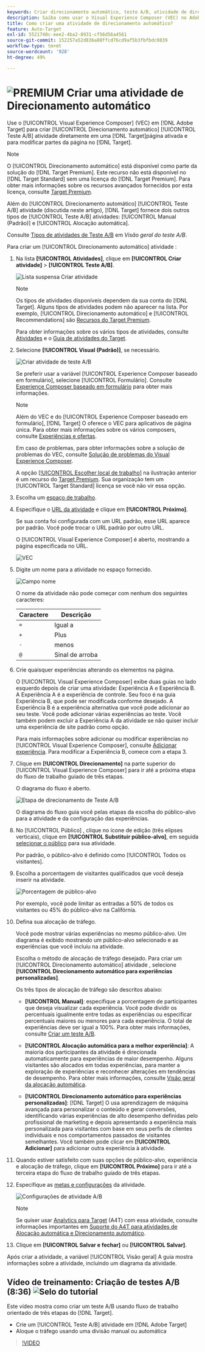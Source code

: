 ```yaml
---
keywords: Criar direcionamento automático, teste A/B, atividade de direcionamento automático, nova atividade a/b, direcionamento automático, direcionamento automático para experiências personalizadas, personalizadas, otimização
description: Saiba como usar o Visual Experience Composer (VEC) no Adobe [!DNL Target] para criar sua atividade de Teste A/B de Direcionamento automático diretamente em um [!DNL Target]página ativada.
title: Como criar uma atividade de direcionamento automático?
feature: Auto-Target
exl-id: 5521740c-eee2-4ba2-8931-cf56d56a4561
source-git-commit: 152257a52d836a88ffcd76cd9af5b3fbfbdc0839
workflow-type: tm+mt
source-wordcount: '928'
ht-degree: 49%

---
```


# ![PREMIUM](/help/main/assets/premium.png) Criar uma atividade de Direcionamento automático

Use o [!UICONTROL Visual Experience Composer] (VEC) em [!DNL Adobe Target] para criar [!UICONTROL Direcionamento automático] [!UICONTROL Teste A/B] atividade diretamente em uma [!DNL Target]página ativada e para modificar partes da página no [!DNL Target].

>[!NOTE]
>
>O [!UICONTROL Direcionamento automático] está disponível como parte da solução do [!DNL Target Premium]. Este recurso não está disponível no [!DNL Target Standard] sem uma licença do [!DNL Target Premium]. Para obter mais informações sobre os recursos avançados fornecidos por esta licença, consulte [Target Premium](/help/main/c-intro/intro.md).
>
>Além do [!UICONTROL Direcionamento automático] [!UICONTROL Teste A/B] atividade (discutida neste artigo), [!DNL Target] fornece dois outros tipos de [!UICONTROL Teste A/B] atividades: [!UICONTROL Manual (Padrão)] e [!UICONTROL Alocação automática].
>
>Consulte [Tipos de atividades de Teste A/B](/help/main/c-activities/t-test-ab/test-ab.md#types) em *Visão geral do teste A/B*.

Para criar um [!UICONTROL Direcionamento automático] atividade :

1. Na lista **[!UICONTROL Atividades]**, clique em **[!UICONTROL Criar atividade]** > **[!UICONTROL Teste A/B]**.

   ![Lista suspensa Criar atividade](/help/main/c-activities/t-test-ab/t-test-create-ab/assets/ab_select-new.png)

   >[!NOTE]
   >
   >Os tipos de atividades disponíveis dependem da sua conta do [!DNL Target]. Alguns tipos de atividades podem não aparecer na lista. Por exemplo, [!UICONTROL Direcionamento automático] e [!UICONTROL Recommendations] são [Recursos do Target Premium](/help/main/c-intro/intro.md#premium).
   >
   >Para obter informações sobre os vários tipos de atividades, consulte [Atividades](/help/main/c-activities/activities.md) e o [Guia de atividades do Target](/help/main/c-activities/target-activities-guide.md).

1. Selecione **[!UICONTROL Visual (Padrão)]**, se necessário.

   ![Criar atividade de teste A/B](/help/main/c-activities/t-test-ab/t-test-create-ab/assets/create-ab.png)

   Se preferir usar a variável [!UICONTROL Experience Composer baseado em formulário], selecione [!UICONTROL Formulário]. Consulte [Experience Composer baseado em formulário](/help/main/c-experiences/form-experience-composer.md) para obter mais informações.

   >[!NOTE]
   >
   >Além do VEC e do [!UICONTROL Experience Composer baseado em formulário], [!DNL Target] O oferece o VEC para aplicativos de página única. Para obter mais informações sobre os vários composers, consulte [Experiências e ofertas](/help/main/c-experiences/experiences.md).
   >
   >Em caso de problemas, para obter informações sobre a solução de problemas do VEC, consulte [Solução de problemas do Visual Experience Composer](/help/main/c-experiences/c-visual-experience-composer/r-troubleshoot-composer/troubleshoot-composer.md).
   >
   >A opção [[!UICONTROL Escolher local de trabalho]](/help/main/administrating-target/c-user-management/property-channel/property-channel.md) na ilustração anterior é um recurso do [Target Premium](/help/main/c-intro/intro.md). Sua organização tem um [!UICONTROL Target Standard] licença se você não vir essa opção.

1. Escolha um [espaço de trabalho](/help/main/administrating-target/c-user-management/property-channel/property-channel.md).

1. Especifique o [URL da atividade](/help/main/c-activities/t-test-ab/t-test-create-ab/ab-activity-url.md) e clique em **[!UICONTROL Próximo]**.

   Se sua conta foi configurada com um URL padrão, esse URL aparece por padrão. Você pode trocar o URL padrão por outro URL.

   O [!UICONTROL Visual Experience Composer] é aberto, mostrando a página especificada no URL.

   ![VEC](/help/main/c-activities/t-test-ab/t-test-create-ab/assets/vec-new.png)

1. Digite um nome para a atividade no espaço fornecido.

   ![Campo nome](/help/main/c-activities/t-test-ab/t-test-create-ab/assets/ab_newname-new.png)

   O nome da atividade não pode começar com nenhum dos seguintes caracteres:

   | Caractere | Descrição |
   |--- |--- |
   | `=` | Igual a |
   | `+` | Plus |
   | `-` | menos |
   | `@` | Sinal de arroba |

1. Crie quaisquer experiências alterando os elementos na página.

   O [!UICONTROL Visual Experience Composer] exibe duas guias no lado esquerdo depois de criar uma atividade: Experiência A e Experiência B. A Experiência A é a experiência de controle. Seu foco é na guia Experiência B, que pode ser modificada conforme desejado. A Experiência B é a experiência alternativa que você pode adicionar ao seu teste. Você pode adicionar várias experiências ao teste. Você também podem excluir a Experiência A da atividade se não quiser incluir uma experiência de site padrão como opção.

   Para mais informações sobre adicionar ou modificar experiências no [!UICONTROL Visual Experience Composer], consulte  [Adicionar experiência](/help/main/c-activities/t-test-ab/t-test-create-ab/ab-add-experience.md). Para modificar a Experiência B, comece com a etapa 3.

1. Clique em **[!UICONTROL Direcionamento]** na parte superior do [!UICONTROL Visual Experience Composer] para ir até a próxima etapa do fluxo de trabalho guiado de três etapas.

   O diagrama do fluxo é aberto.

   ![Etapa de direcionamento de Teste A/B](/help/main/c-activities/t-test-ab/t-test-create-ab/assets/ab_flow-new.png)

   O diagrama do fluxo guia você pelas etapas da escolha do público-alvo para a atividade e da configuração das experiências.

1. No [!UICONTROL Público] , clique no ícone de edição (três elipses verticais), clique em **[!UICONTROL Substituir público-alvo]**, em seguida [selecionar o público](/help/main/c-activities/t-test-ab/t-test-create-ab/ab-audience.md) para sua atividade.

   Por padrão, o público-alvo é definido como [!UICONTROL Todos os visitantes].

1. Escolha a porcentagem de visitantes qualificados que você deseja inserir na atividade.

   ![Porcentagem de público-alvo](/help/main/c-activities/t-test-ab/t-test-create-ab/assets/audperc-new.png)

   Por exemplo, você pode limitar as entradas a 50% de todos os visitantes ou 45% do público-alvo na Califórnia.

1. Defina sua alocação de tráfego.

   Você pode mostrar várias experiências no mesmo público-alvo. Um diagrama é exibido mostrando um público-alvo selecionado e as experiências que você incluiu na atividade.

   Escolha o método de alocação de tráfego desejado. Para criar um [!UICONTROL Direcionamento automático] atividade , selecione **[!UICONTROL Direcionamento automático para experiências personalizadas]**.

   Os três tipos de alocação de tráfego são descritos abaixo:

   * **[!UICONTROL Manual]**: especifique a porcentagem de participantes que deseja visualizar cada experiência. Você pode dividir os percentuais igualmente entre todas as experiências ou especificar percentuais maiores ou menores para cada experiência. O total de experiências deve ser igual a 100%. Para obter mais informações, consulte [Criar um teste A/B](/help/main/c-activities/t-test-ab/t-test-create-ab/test-create-ab.md).

   * **[!UICONTROL Alocação automática para a melhor experiência]**: A maioria dos participantes da atividade é direcionada automaticamente para experiências de maior desempenho. Alguns visitantes são alocados em todas experiências, para manter a exploração de experiências e reconhecer alterações em tendências de desempenho. Para obter mais informações, consulte [Visão geral da alocação automática](/help/main/c-activities/automated-traffic-allocation/automated-traffic-allocation.md).

   * **[!UICONTROL Direcionamento automático para experiências personalizadas]**: [!DNL Target] O usa aprendizagem de máquina avançada para personalizar o conteúdo e gerar conversões, identificando várias experiências de alto desempenho definidas pelo profissional de marketing e depois apresentando a experiência mais personalizada para visitantes com base em seus perfis de clientes individuais e nos comportamentos passados de visitantes semelhantes.
   Você também pode clicar em **[!UICONTROL Adicionar]** para adicionar outra experiência à atividade.

1. Quando estiver satisfeito com suas opções de público-alvo, experiência e alocação de tráfego, clique em **[!UICONTROL Próximo]** para ir até a terceira etapa do fluxo de trabalho guiado de três etapas.

1. Especifique as [metas e configurações](/help/main/c-activities/t-test-ab/t-test-create-ab/ab-goals-and-settings.md) da atividade.

   ![Configurações de atividade A/B](/help/main/c-activities/t-test-ab/t-test-create-ab/assets/ab_settings-new.png)

   >[!NOTE]
   >
   >Se quiser usar [Analytics para Target](/help/main/c-integrating-target-with-mac/a4t/a4t.md) (A4T) com essa atividade, consulte informações importantes em [Suporte do A4T para atividades de Alocação automática e Direcionamento automático](/help/main/c-integrating-target-with-mac/a4t/a4t-at-aa.md).

1. Clique em **[!UICONTROL Salvar e fechar]** ou **[!UICONTROL Salvar]**.

Após criar a atividade, a variável [!UICONTROL Visão geral] A guia mostra informações sobre a atividade, incluindo um diagrama da atividade.

## Vídeo de treinamento: Criação de testes A/B (8:36) ![Selo do tutorial](/help/main/assets/tutorial.png)

Este vídeo mostra como criar um teste A/B usando fluxo de trabalho orientado de três etapas do [!DNL Target].

* Crie um [!UICONTROL Teste A/B] atividade em [!DNL Adobe Target]
* Aloque o tráfego usando uma divisão manual ou automática

>[!VIDEO](https://video.tv.adobe.com/v/17391)
